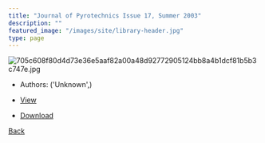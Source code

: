 ```yaml
---
title: "Journal of Pyrotechnics Issue 17, Summer 2003"
description: ""
featured_image: "/images/site/library-header.jpg"
type: page
---
```


![705c608f80d4d73e36e5aaf82a00a48d92772905124bb8a4b1dcf81b5b3c747e.jpg](https://drive.google.com/uc?export=view&id=1f7Zkyo8dLL_7K7D5Mloe5VaA_w0UKE4Z)
* Authors: ('Unknown',)
* <a href="https://drive.google.com/uc?export=view&id=1_P2eF0iTKB_2AylRa82cBDZ-bEgP0GWn" target="_blank">View</a>

* [Download](https://drive.google.com/uc?export=download&id=1_P2eF0iTKB_2AylRa82cBDZ-bEgP0GWn)

[Back](/library/)
